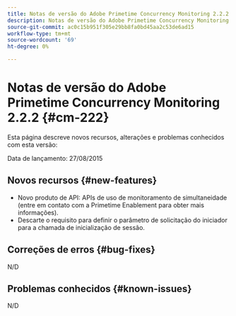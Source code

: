 ```yaml
---
title: Notas de versão do Adobe Primetime Concurrency Monitoring 2.2.2
description: Notas de versão do Adobe Primetime Concurrency Monitoring 2.2.2
source-git-commit: ac0c15b951f305e29bb8fa0bd45aa2c53de6ad15
workflow-type: tm+mt
source-wordcount: '69'
ht-degree: 0%

---
```



# Notas de versão do Adobe Primetime Concurrency Monitoring 2.2.2 {#cm-222}

Esta página descreve novos recursos, alterações e problemas conhecidos com esta versão:

Data de lançamento: 27/08/2015

## Novos recursos {#new-features}

* Novo produto de API: APIs de uso de monitoramento de simultaneidade (entre em contato com a Primetime Enablement para obter mais informações).
* Descarte o requisito para definir o parâmetro de solicitação do iniciador para a chamada de inicialização de sessão.

## Correções de erros {#bug-fixes}

N/D

## Problemas conhecidos {#known-issues}

N/D
